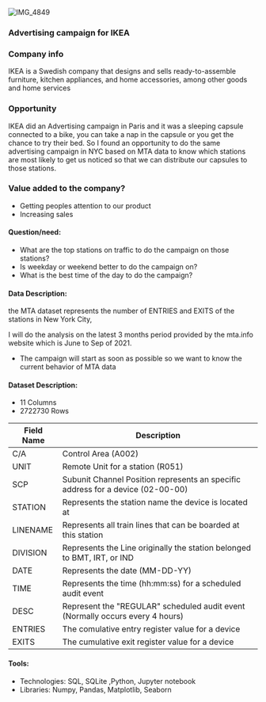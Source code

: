 ![IMG_4849](https://user-images.githubusercontent.com/63314269/131738196-70750756-8fd4-4af2-9a66-7571eee3a19f.JPG)


### Advertising campaign for IKEA

### Company info
IKEA is a Swedish company that designs and sells ready-to-assemble furniture, kitchen appliances, and home accessories, among other goods and home services

### Opportunity  
IKEA did an Advertising campaign in Paris and it was a sleeping capsule connected to a bike, you can take a nap in the capsule or you get the chance to try their bed. So I found an opportunity to do the same advertising campaign in NYC based on MTA data to know which stations are most likely to get us noticed so that we can distribute our capsules to those stations.

### Value added to the company?
* Getting peoples attention to our product
* Increasing sales

#### Question/need:
* What are the top stations on traffic to do the campaign on those stations?
* Is weekday or weekend better to do the campaign on?
* What is the best time of the day to do the campaign?

#### Data Description:
the MTA dataset represents the number of ENTRIES and EXITS of the stations in New York City,

I will do the analysis on the latest 3 months period provided by the mta.info website which is June to Sep of 2021. 
* The campaign will start as soon as possible so we want to know the current behavior of MTA data


#### Dataset Description:

* 11 Columns
* 2722730 Rows

| Field Name | Description                                                                     |
|------------|---------------------------------------------------------------------------------|
| C/A        | Control Area (A002)                                                             |
| UNIT       | Remote Unit for a station (R051)                                                |
| SCP        | Subunit Channel Position represents an specific address for a device (02-00-00) |
| STATION    | Represents the station name the device is located at                            |
| LINENAME   | Represents all train lines that can be boarded at this station                  |
| DIVISION   | Represents the Line originally the station belonged to BMT, IRT, or IND         |
| DATE       | Represents the date (MM-DD-YY)                                                  |
| TIME       | Represents the time (hh:mm:ss) for a scheduled audit event                      |
| DESC       | Represent the "REGULAR" scheduled audit event (Normally occurs every 4 hours)   |
| ENTRIES    | The comulative entry register value for a device                                |
| EXITS      | The cumulative exit register value for a device                                 |



#### Tools:
* Technologies: SQL, SQLite ,Python, Jupyter notebook
* Libraries: Numpy, Pandas, Matplotlib, Seaborn


